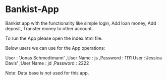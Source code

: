 # Bankist-App

Bankist app with the functionality like simple login, Add loan money, Add deposit, Transfer money 
to other account.

To run the App please open the index.html file.

Below users we can use for the App operations:

User : 'Jonas Schmedtmann' ,User Name : js  ,Password : 1111
User :'Jessica Davis' ,User Name : jd  ,Password : 2222

Note: Data base is not used for this app.
